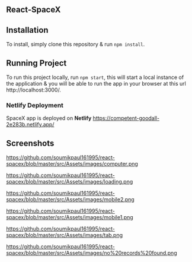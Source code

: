 ## React-SpaceX

## Installation
To install, simply clone this repository & run `npm install`.

## Running Project
To run this project locally, run `npm start`, this will start a local instance of the application & you will be able to run the app in your browser at this url http://localhost:3000/.

### Netlify Deployment

SpaceX app is deployed on **Netlify** https://competent-goodall-2e283b.netlify.app/

## Screenshots

https://github.com/soumikpaul161995/react-spacex/blob/master/src/Assets/images/computer.png

https://github.com/soumikpaul161995/react-spacex/blob/master/src/Assets/images/loading.png

https://github.com/soumikpaul161995/react-spacex/blob/master/src/Assets/images/mobile2.png

https://github.com/soumikpaul161995/react-spacex/blob/master/src/Assets/images/mobile1.png

https://github.com/soumikpaul161995/react-spacex/blob/master/src/Assets/images/tab.png

https://github.com/soumikpaul161995/react-spacex/blob/master/src/Assets/images/no%20records%20found.png




